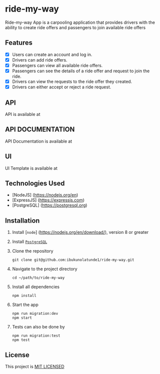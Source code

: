 # ride-my-way
Ride-my-way App is a carpooling application that provides drivers with the ability to create ride offers and passengers to join available ride offers

## Features
* [x] Users can create an account and log in.
* [X] Drivers can add ride offers.
* [X] Passengers can view all available ride offers.
* [x] Passengers can see the details of a ride offer and request to join the ride.
* [x] Drivers can view the requests to the ride offer they created.
* [x] Drivers can either accept or reject a ride request.

## API

API is available at 

## API DOCUMENTATION

API Documentation is available at

## UI 
UI Template is available at

## Technologies Used
* [NodeJS] (https://nodejs.org/en)
* [ExpressJS] (https://expressjs.com)
* [PostgreSQL] (https://postgresql.org)

## Installation

1. Install [`node`] (https://nodejs.org/en/download/), version 8 or greater

2. Install [`PostgreSQL`](https://www.postgresql.org/)

3. Clone the repository

    ```
    git clone git@github.com:ibukunolatunde1/ride-my-way.git
    ```

4. Navigate to the project directory

    ```
    cd ~/path/to/ride-my-way
    ```

5. Install all dependencies

    ```
    npm install
    ```
6. Start the app

    ```
    npm run migration:dev
    npm start
    ```
7. Tests can also be done by

    ```
    npm run migration:test
    npm test
    ```

## License
This project is [MIT LICENSED](/LICENSE)
